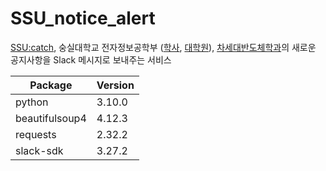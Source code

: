 # SSU_notice_alert

[SSU:catch](https://scatch.ssu.ac.kr/%ea%b3%b5%ec%a7%80%ec%82%ac%ed%95%ad/), 숭실대학교 전자정보공학부 ([학사](http://infocom.ssu.ac.kr/kor/notice/undergraduate.php), [대학원](http://infocom.ssu.ac.kr/kor/notice/graduateSchool.php)), [차세대반도체학과](https://www.disu.ac.kr/community/notice)의 새로운 공지사항을 Slack 메시지로 보내주는 서비스

| Package         | Version |
|-----------------|---------|
| python          | 3.10.0  |
| beautifulsoup4  | 4.12.3  |
| requests        | 2.32.2  |
|slack-sdk        | 3.27.2  |
